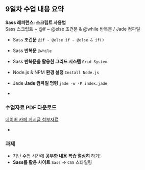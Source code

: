 ## 9일차 수업 내용 요약
__Sass 레퍼런스: 스크립트 사용법__<br>
Sass 스크립트 ~ @if ~ @else 조건문 & @while 반복문 / Jade 컴파일

- Sass __조건문__ `@if ~ @else if ~ @else & if()`
- Sass __반복문__ `@while`
- Sass __반복문을 활용한 그리드 시스템__ `Grid System`
- Node.js & NPM __환경 설정__ `Install Node.js`
- Jade __Jade 컴파일 명령__ `jade -w -P index.jade`

-

### 수업자료 PDF 다운로드
[네이버 카페 게시글 첨부자료](http://cafe.naver.com/webstandardproject/3985)

-

### 과제
- 지난 수업 시간에 __공부한 내용 복습 열심히__ 하기!
- __Sass를 활용 사이트__ `Sass` ⇒ `CSS` 스타일링